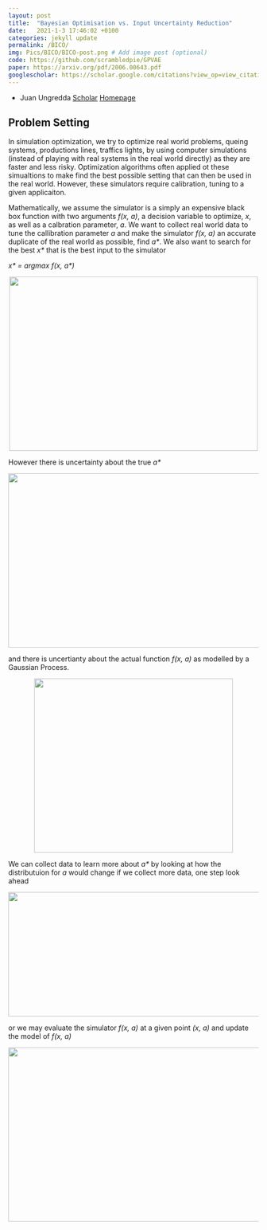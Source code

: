 ```yaml
---
layout: post
title:  "Bayesian Optimisation vs. Input Uncertainty Reduction"
date:   2021-1-3 17:46:02 +0100
categories: jekyll update
permalink: /BICO/
img: Pics/BICO/BICO-post.png # Add image post (optional)
code: https://github.com/scrambledpie/GPVAE
paper: https://arxiv.org/pdf/2006.00643.pdf
googlescholar: https://scholar.google.com/citations?view_op=view_citation&hl=en&user=LqIcJ6EAAAAJ&alert_preview_top_rm=2&citation_for_view=LqIcJ6EAAAAJ:u5HHmVD_uO8C
---
```


* Juan Ungredda [Scholar][juan_scholar] [Homepage][juan_warwick]

## Problem Setting

In simulation optimization, we try to optimize real world problems, queing systems, productions lines, traffics lights, by using computer simulations (instead of playing with real systems in the real world directly) as they are faster and less risky. Optimization algorithms often applied ot these simualtions to make find the best possible setting that can then be used in the real world. However, these simulators require calibration, tuning to a given applicaiton.

Mathematically, we assume the simulator is a simply an expensive black box function with two arguments _f(x, a)_, a decision variable to optimize, _x_, as well as a calbration parameter, _a_. We want to collect real world data to tune the callibration parameter _a_ and make the simulator _f(x, a)_ an accurate duplicate of the real world as possible, find _a*_. We also want to search for the best _x*_ that is the best input to the simulator

_x* = argmax f(x, a*)_

<p align="center">
  <img width="500" height="350" src="{{site.baseurl}}/assets/img/Pics/BICO/x_a_star.png">
</p>

However there is uncertainty about the true _a*_

<p align="center">
  <img width="600" height="350" src="{{site.baseurl}}/assets/img/Pics/BICO/a_error.png">
</p>

and there is uncertianty about the actual function _f(x, a)_ as modelled by a Gaussian Process.


<p align="center">
  <img width="400" height="350" src="{{site.baseurl}}/assets/img/Pics/BICO/BICO-post.png">
</p>

We can collect data to learn more about _a*_ by looking at how the distributuion for _a_ would change if we collect more data, one step look ahead

<p align="center">
  <img width="600" height="250" src="{{site.baseurl}}/assets/img/Pics/BICO/a_collection.png">
</p>

or we may evaluate the simulator _f(x, a)_ at a given point _(x, a)_ and update the model of _f(x, a)_
<p align="center">
  <img width="600" height="350" src="{{site.baseurl}}/assets/img/Pics/BICO/x_collection.png">
</p>


[juan_scholar]:https://scholar.google.com/citations?user=LqIcJ6EAAAAJ&hl=en&oi=sra
[juan_warwick]:https://warwick.ac.uk/fac/sci/mathsys/people/students/2017intake/ungredda/

